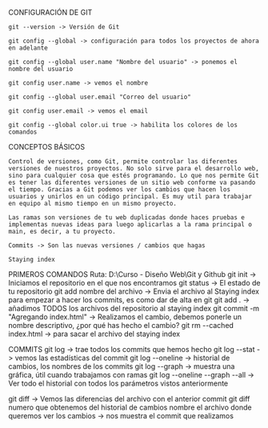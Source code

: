 CONFIGURACIÓN DE GIT

    git --version -> Versión de Git

    git config --global -> configuración para todos los proyectos de ahora en adelante

    git config --global user.name "Nombre del usuario" -> ponemos el nombre del usuario

    git config user.name -> vemos el nombre

    git config --global user.email "Correo del usuario"

    git config user.email -> vemos el email

    git config --global color.ui true -> habilita los colores de los comandos


CONCEPTOS BÁSICOS

    Control de versiones, como Git, permite controlar las diferentes versiones de nuestros proyectos. No solo sirve para el desarrollo web, sino para cualquier cosa que estés programando. Lo que nos permite Git es tener las diferentes versiones de un sitio web conforme va pasando el tiempo. Gracias a Git podemos ver los cambios que hacen los usuarios y unirlos en un código principal. Es muy util para trabajar en equipo al mismo tiempo en un mismo proyecto.

    Las ramas son versiones de tu web duplicadas donde haces pruebas e implementas nuevas ideas para luego aplicarlas a la rama principal o main, es decir, a tu proyecto.

    Commits -> Son las nuevas versiones / cambios que hagas

    Staying index

PRIMEROS COMANDOS
    Ruta: D:\Curso - Diseño Web\Git y Github
    git init -> Iniciamos el repositorio en el que nos encontramos
    git status -> El estado de tu repositorio
    git add nombre del archivo -> Envia el archivo al Staying index para empezar a hacer los commits, es como dar de alta en git
    git add . -> añadimos TODOS los archivos del repositorio al staying index
    git commit -m "Agregando index.html" -> Realizamos el cambio, debemos ponerle un nombre descriptivo, ¿por qué has hecho el cambio?
    git rm --cached index.html -> para sacar el archivo del staying index 

COMMITS
git log -> trae todos los commits que hemos hecho
git log --stat -> vemos las estadísticas del commit
git log --oneline -> historial de cambios, los nombres de los commits
git log --graph -> muestra una gráfica, útil cuando trabajamos con ramas
git log --oneline --graph --all -> Ver todo el historial con todos los parámetros vistos anteriormente

git diff -> Vemos las diferencias del archivo con el anterior commit
git diff numero que obtenemos del historial de cambios nombre el archivo donde queremos ver los cambios -> nos muestra el commit que realizamos